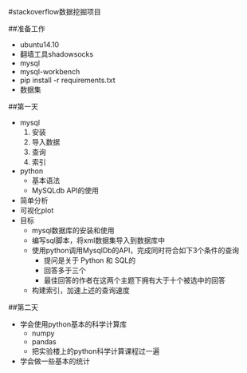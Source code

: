 #stackoverflow数据挖掘项目

##准备工作
- ubuntu14.10
- 翻墙工具shadowsocks
- mysql
- mysql-workbench
- pip install -r requirements.txt
- 数据集

##第一天
- mysql
	1. 安装
	2. 导入数据
	3. 查询
	4. 索引
- python
    + 基本语法
	+ MySQLdb API的使用
- 简单分析
- 可视化plot
- 目标
    + mysql数据库的安装和使用
    + 编写sql脚本，将xml数据集导入到数据库中
    + 使用python调用MysqlDb的API，完成同时符合如下3个条件的查询
        * 提问是关于 Python 和 SQL的
        * 回答多于三个
        * 最佳回答的作者在这两个主题下拥有大于十个被选中的回答
    + 构建索引，加速上述的查询速度

##第二天
- 学会使用python基本的科学计算库
    + numpy
    + pandas
    + 把实验楼上的python科学计算课程过一遍
- 学会做一些基本的统计
